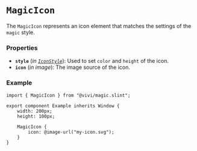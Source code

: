 <!--
SPDX-FileCopyrightText: 2024 vivi developers <vivi-ui@tuta.io>
SPDX-License-Identifier: MIT
-->

# `MagicIcon`

The `MagicIcon` represents an icon element that matches the settings of the `magic` style.

### Properties

- **`style`** (_in_ _[`IconStyle`](../foundation/icon_base.slint)_): Used to set `color` and `height` of the icon.
- **`icon`** (_in_ _image_): The image source of the icon.

### Example

```slint
import { MagicIcon } from "@vivi/magic.slint";

export component Example inherits Window {
    width: 200px;
    height: 100px;

    MagicIcon {
        icon: @image-url("my-icon.svg");
    }
}
```

